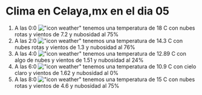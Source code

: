 # Clima en Celaya,mx en el dia 05

1. A las 0:0 !["icon weather"](http://openweathermap.org/img/w/04n.png) tenemos una temperatura de 18 C con nubes rotas y  vientos de 7.2 y nubosidad al 75%
1. A las 2:0 !["icon weather"](http://openweathermap.org/img/w/04n.png) tenemos una temperatura de 14.3 C con nubes rotas y  vientos de 1.3 y nubosidad al 76%
1. A las 4:0 !["icon weather"](http://openweathermap.org/img/w/02n.png) tenemos una temperatura de 12.89 C con algo de nubes y  vientos de 1.51 y nubosidad al 24%
1. A las 6:0 !["icon weather"](http://openweathermap.org/img/w/01n.png) tenemos una temperatura de 10.9 C con cielo claro y  vientos de 1.62 y nubosidad al 0%
1. A las 8:0 !["icon weather"](http://openweathermap.org/img/w/04n.png) tenemos una temperatura de 15 C con nubes rotas y  vientos de 4.6 y nubosidad al 75%
